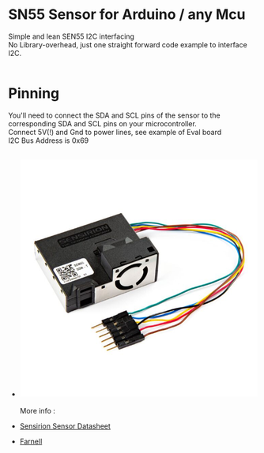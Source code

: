 # SN55 Sensor for Arduino / any Mcu
 Simple and lean SEN55 I2C interfacing<BR>
 No Library-overhead, just one straight forward code example to interface I2C.<BR><BR>
 # Pinning
You'll need to connect the SDA and SCL pins of the sensor to the corresponding SDA and SCL pins on your microcontroller.<BR>
Connect 5V(!) and Gnd to power lines, see example of Eval board<BR>
I2C Bus Address is 0x69<BR>
<br>
+ ![Board](/images/SEN55.jpg?raw=true)
<br><br>
More info :<BR>

+ [Sensirion Sensor Datasheet](https://sensirion.com/resource/datasheet/sen5x)
+ [Farnell](https://nl.farnell.com/sensirion/sen55-sdn-t/particle-sensor-dust-digital-5v/dp/3953035)

